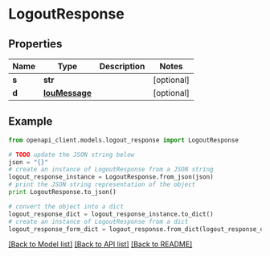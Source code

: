 # LogoutResponse


## Properties

Name | Type | Description | Notes
------------ | ------------- | ------------- | -------------
**s** | **str** |  | [optional] 
**d** | [**IouMessage**](IouMessage.md) |  | [optional] 

## Example

```python
from openapi_client.models.logout_response import LogoutResponse

# TODO update the JSON string below
json = "{}"
# create an instance of LogoutResponse from a JSON string
logout_response_instance = LogoutResponse.from_json(json)
# print the JSON string representation of the object
print LogoutResponse.to_json()

# convert the object into a dict
logout_response_dict = logout_response_instance.to_dict()
# create an instance of LogoutResponse from a dict
logout_response_form_dict = logout_response.from_dict(logout_response_dict)
```
[[Back to Model list]](../README.md#documentation-for-models) [[Back to API list]](../README.md#documentation-for-api-endpoints) [[Back to README]](../README.md)


